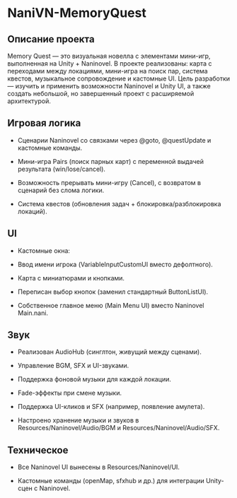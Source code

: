 # NaniVN-MemoryQuest


## Описание проекта

Memory Quest — это визуальная новелла с элементами мини-игр, выполненная на Unity + Naninovel.
В проекте реализованы: карта с переходами между локациями, мини-игра на поиск пар, система квестов, музыкальное сопровождение и кастомные UI.
Цель разработки — изучить и применить возможности Naninovel и Unity UI, а также создать небольшой, но завершенный проект с расширяемой архитектурой.

## Игровая логика

* Сценарии Naninovel со связками через @goto, @questUpdate и кастомные команды.

* Мини-игра Pairs (поиск парных карт) с переменной выдачей результата (win/lose/cancel).

* Возможность прерывать мини-игру (Cancel), с возвратом в сценарий без слома логики.

* Система квестов (обновления задач + блокировка/разблокировка локаций).

 ## UI

* Кастомные окна:

* Ввод имени игрока (VariableInputCustomUI вместо дефолтного).

* Карта с миниатюрами и кнопками.

* Переписан выбор кнопок (заменил стандартный ButtonListUI).

* Собственное главное меню (Main Menu UI) вместо Naninovel Main.nani.

## Звук

* Реализован AudioHub (синглтон, живущий между сценами).

* Управление BGM, SFX и UI-звуками.

* Поддержка фоновой музыки для каждой локации.

* Fade-эффекты при смене музыки.

* Поддержка UI-кликов и SFX (например, появление амулета).

* Настроено хранение музыки и звуков в Resources/Naninovel/Audio/BGM и Resources/Naninovel/Audio/SFX.

## Техническое

* Все Naninovel UI вынесены в Resources/Naninovel/UI.

* Кастомные команды (openMap, sfxhub и др.) для интеграции Unity-сцен с Naninovel.
